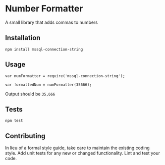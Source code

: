 Number Formatter
=========

A small library that adds commas to numbers

## Installation

  `npm install mssql-connection-string`

## Usage

    var numFormatter = require('mssql-connection-string');

    var formattedNum = numFormatter(35666);
  
  
  Output should be `35,666`


## Tests

  `npm test`

## Contributing

In lieu of a formal style guide, take care to maintain the existing coding style. Add unit tests for any new or changed functionality. Lint and test your code.
